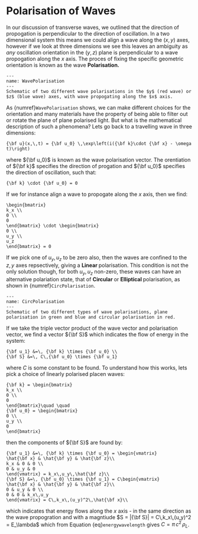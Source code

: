 # Polarisation of Waves

In our discussion of transverse waves, we outlined that the direction of propogation is perpendicular to the direction of oscillation. In a two dimensional system 
this means we could align a wave along the $(x,\,y)$ axes, however if we look at three dimensions we see this leaves an ambiguity as <em> any </em> oscillation 
orientation in the $(y,\,z)$ plane is perpendicular to a wave propogation along the $x$ axis.  The proces of fixing the specific geometric orientation is known 
as the wave <b> Polarisation. </b>  

```{figure} ../figures/WavePolarisation.png
---
name: WavePolarisation
---
Schematic of two different wave polarisations in the $y$ (red wave) or $z$ (blue wave) axes, with wave propogating along the $x$ axis.
```

As {numref}`WavePolarisation` shows, we can make different choices for the orientation and many materials have the property of being able to filter out or 
rotate the plane of plane polarised light.  But what is the mathematical description of such a phenomena?  Lets go back to a travelling wave in three dimensions:

```{math}
{\bf u}(x,\,t) = {\bf u_0} \,\exp\left(i({\bf k}\cdot {\bf x} - \omega t)\right)
```
where ${\bf u_0}$ is known as the wave polarisation vector.  The orentiation of ${\bf k}$ specifies the direction of progation and ${\bf u_0}$ specifies the 
direction of oscillation, such that:
```{math}
{\bf k} \cdot {\bf u_0} = 0
```
If we for instance align a wave to propogate along the $x$ axis, then we find:
```{math}
\begin{bmatrix}
k_x \\
0 \\
0
\end{bmatrix} \cdot \begin{bmatrix}
0 \\
u_y \\
u_z 
\end{bmatrix} = 0
```
If we pick one of $u_y,\, u_z$ to be zero also, then the waves are confined to the $z,\, y$ axes repsectively, giving a <b> Linear </b> polarisation.  This condition is 
not the only solution though, for both $u_y,\, u_z$ non-zero, these waves can have an alternative polariation state, that of <b> Circular </b> or <b> Elliptical </b> 
polarisation, as shown in {numref}`CircPolarisation`.

```{figure} ../figures/CircPolarisation.png
---
name: CircPolarisation
---
Schematic of two different types of wave polarisations, plane polarisation in green and blue and circular polarisation in red.
```

If we take the triple vector product of the wave vector and polarisation vector, we find a vector ${\bf S}$ which indicates the flow of energy in the system:
```{math}
{\bf u_1} &=\, {\bf k} \times {\bf u_0} \\
{\bf S} &=\, C\,{\bf u_0} \times {\bf u_1} 
``` 
where $C$ is some constant to be found.  To understand how this works, lets pick a choice of linearly polarised placen waves:
```{math}
{\bf k} = \begin{bmatrix}
k_x \\
0 \\
0
\end{bmatrix}\quad \quad
{\bf u_0} = \begin{bmatrix}
0 \\
u_y \\
0 
\end{bmatrix}
```
then the components of ${\bf S}$ are found by:
```{math}
{\bf u_1} &=\, {\bf k} \times {\bf u_0} = \begin{vmatrix}
\hat{\bf x} & \hat{\bf y} & \hat{\bf z}\\
k_x & 0 & 0 \\
0 & u_y & 0
\end{vmatrix} = k_x\,u_y\,\hat{\bf z}\\
{\bf S} &=\, {\bf u_0} \times {\bf u_1} = C\begin{vmatrix}
\hat{\bf x} & \hat{\bf y} & \hat{\bf z}\\
0 & u_y & 0 \\
0 & 0 & k_x\,u_y
\end{vmatrix} = C\,k_x\,(u_y)^2\,\hat{\bf x}\\
```
which indicates that energy flows along the $x$ axis - in the same direction as the wave propogration and with a magntiude 
$S = |{\bf S}| = C\,k_x\,(u_y)^2 = E_\lambda$ which from Equation {eq}`energywavelength` gives $C = \pi\,c^2\,\rho_L$.